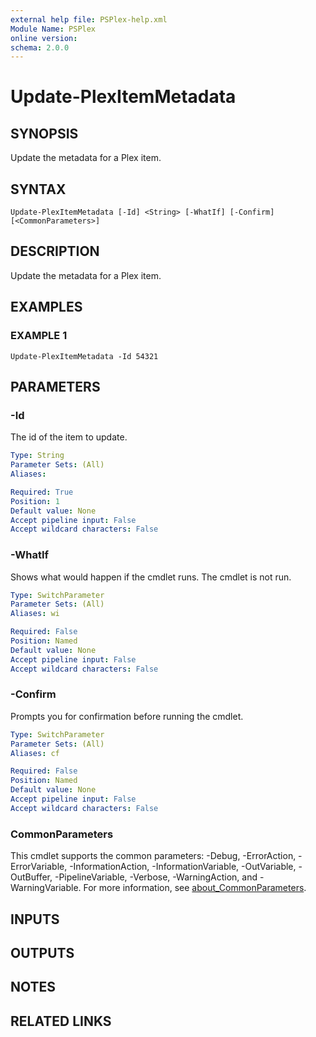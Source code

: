 ```yaml
---
external help file: PSPlex-help.xml
Module Name: PSPlex
online version:
schema: 2.0.0
---
```


# Update-PlexItemMetadata

## SYNOPSIS
Update the metadata for a Plex item.

## SYNTAX

```
Update-PlexItemMetadata [-Id] <String> [-WhatIf] [-Confirm] [<CommonParameters>]
```

## DESCRIPTION
Update the metadata for a Plex item.

## EXAMPLES

### EXAMPLE 1
```
Update-PlexItemMetadata -Id 54321
```

## PARAMETERS

### -Id
The id of the item to update.

```yaml
Type: String
Parameter Sets: (All)
Aliases:

Required: True
Position: 1
Default value: None
Accept pipeline input: False
Accept wildcard characters: False
```

### -WhatIf
Shows what would happen if the cmdlet runs.
The cmdlet is not run.

```yaml
Type: SwitchParameter
Parameter Sets: (All)
Aliases: wi

Required: False
Position: Named
Default value: None
Accept pipeline input: False
Accept wildcard characters: False
```

### -Confirm
Prompts you for confirmation before running the cmdlet.

```yaml
Type: SwitchParameter
Parameter Sets: (All)
Aliases: cf

Required: False
Position: Named
Default value: None
Accept pipeline input: False
Accept wildcard characters: False
```

### CommonParameters
This cmdlet supports the common parameters: -Debug, -ErrorAction, -ErrorVariable, -InformationAction, -InformationVariable, -OutVariable, -OutBuffer, -PipelineVariable, -Verbose, -WarningAction, and -WarningVariable. For more information, see [about_CommonParameters](http://go.microsoft.com/fwlink/?LinkID=113216).

## INPUTS

## OUTPUTS

## NOTES

## RELATED LINKS
